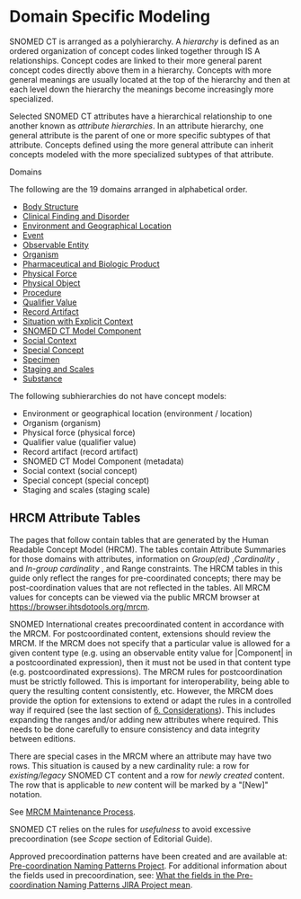 # Domain Specific Modeling

SNOMED CT is arranged as a polyhierarchy. A _hierarchy_ is defined as an ordered organization of concept codes linked together through IS A relationships. Concept codes are linked to their more general parent concept codes directly above them in a hierarchy. Concepts with more general meanings are usually located at the top of the hierarchy and then at each level down the hierarchy the meanings become increasingly more specialized. 

Selected SNOMED CT attributes have a hierarchical relationship to one another known as _attribute hierarchies_. In an attribute hierarchy, one general attribute is the parent of one or more specific subtypes of that attribute. Concepts defined using the more general attribute can inherit concepts modeled with the more specialized subtypes of that attribute.

Domains

The following are the 19 domains arranged in alphabetical order. 

  * [Body Structure](?section=body-structure#body-structure)
  * [Clinical Finding and Disorder](?section=clinical-finding-and-disorder#clinical-finding-and-disorder)
  * [Environment and Geographical Location](?section=environment-and-geographical-location#environment-and-geographical-location)
  * [Event](?section=event#event)
  * [Observable Entity](?section=observable-entity#observable-entity)
  * [Organism](?section=organism#organism)
  * [Pharmaceutical and Biologic Product](?section=pharmaceutical-and-biologic-product#pharmaceutical-and-biologic-product)
  * [Physical Force](?section=physical-force#physical-force)
  * [Physical Object](?section=physical-object#physical-object)
  * [Procedure](?section=procedure#procedure)
  * [Qualifier Value](?section=qualifier-value#qualifier-value)
  * [Record Artifact](?section=record-artifact#record-artifact)
  * [Situation with Explicit Context](?section=situation-with-explicit-context#situation-with-explicit-context)
  * [SNOMED CT Model Component](?section=snomed-ct-model-component#snomed-ct-model-component)
  * [Social Context](?section=social-context#social-context)
  * [Special Concept](?section=special-concept#special-concept)
  * [Specimen](?section=specimen#specimen)
  * [Staging and Scales](?section=staging-and-scales#staging-and-scales)
  * [Substance](?section=substance#substance)

The following subhierarchies do not have concept models: 

  * Environment or geographical location (environment / location)
  * Organism (organism)
  * Physical force (physical force)
  * Qualifier value (qualifier value)
  * Record artifact (record artifact)
  * SNOMED CT Model Component (metadata)
  * Social context (social concept)
  * Special concept (special concept)
  * Staging and scales (staging scale)

## HRCM Attribute Tables

The pages that follow contain tables that are generated by the Human Readable Concept Model (HRCM). The tables contain Attribute Summaries for those domains with attributes, information on _Group(ed)_ ,_Cardinality_ , and _In-group cardinality_ , and Range constraints. The HRCM tables in this guide only reflect the ranges for pre-coordinated concepts; there may be post-coordination values that are not reflected in the tables. All MRCM values for concepts can be viewed via the public MRCM browser at <https://browser.ihtsdotools.org/mrcm>.

SNOMED International creates precoordinated content in accordance with the MRCM. For postcoordinated content, extensions should review the MRCM. If the MRCM does not specify that a particular value is allowed for a given content type (e.g. using an observable entity value for |Component| in a postcoordinated expression), then it must not be used in that content type (e.g. postcoordinated expressions). The MRCM rules for postcoordination must be strictly followed. This is important for interoperability, being able to query the resulting content consistently, etc. However, the MRCM does provide the option for extensions to extend or adapt the rules in a controlled way if required (see the last section of [6\. Considerations](https://confluence.ihtsdotools.org/display/DOCMRCM/6.+Considerations)). This includes expanding the ranges and/or adding new attributes where required. This needs to be done carefully to ensure consistency and data integrity between editions.

There are special cases in the MRCM where an attribute may have two rows. This situation is caused by a new cardinality rule: a row for _existing/legacy_ SNOMED CT content and a row for _newly created_ content. The row that is applicable to _new_ content will be marked by a "[New]" notation. 

See [MRCM Maintenance Process](https://confluence.ihtsdotools.org/display/IAP/Process+for+the+maintenance+of+MRCM+rules#ProcessforthemaintenanceofMRCMrules-JIRA).

SNOMED CT relies on the rules for _usefulness_ to avoid excessive precoordination (see _Scope_ section of Editorial Guide).

Approved precoordination patterns have been created and are available at: [Pre-coordination Naming Patterns Project](https://confluence.ihtsdotools.org/display/IHTSDO1/Pre-coordination+Naming+Patterns+Project). For additional information about the fields used in precoordination, see: [What the fields in the Pre-coordination Naming Patterns JIRA Project mean](https://confluence.ihtsdotools.org/display/IHTSDO1/What+the+fields+in+the+Pre-coordination+Pattern+JIRA+Project+mean).
